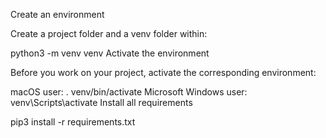 Create an environment

Create a project folder and a venv folder within:

python3 -m venv venv
Activate the environment

Before you work on your project, activate the corresponding environment:

macOS user:
. venv/bin/activate
Microsoft Windows user:
venv\Scripts\activate
Install all requirements

pip3 install -r requirements.txt
